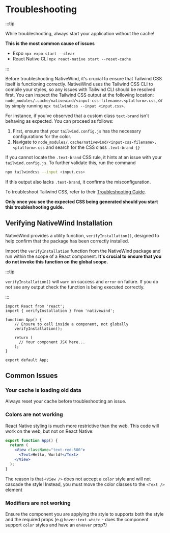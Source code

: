 # Troubleshooting

:::tip

While troubleshooting, always start your application without the cache!

**This is the most common cause of issues**

- Expo `npx expo start --clear`
- React Native CLI `npx react-native start --reset-cache`

:::

Before troubleshooting NativeWind, it's crucial to ensure that Tailwind CSS itself is functioning correctly. NativeWind uses the Tailwind CSS CLI to compile your styles, so any issues with Tailwind CLI should be resolved first. You can inspect the Tailwind CSS output at the following location: `node_modules/.cache/nativewind/<input-css-filename>.<platform>.css`, or by simply running `npx tailwindcss --input <input.css>`.

For instance, if you've observed that a custom class `text-brand` isn't behaving as expected. You can proceed as follows:

1. First, ensure that your `tailwind.config.js` has the necessary configurations for the color.
2. Navigate to `node_modules/.cache/nativewind/<input-css-filename>.<platform>.css` and search for the CSS class `.text-brand {}`

If you cannot locate the `.text-brand` CSS rule, it hints at an issue with your `tailwind.config.js`. To further validate this, run the command

```bash
npx tailwindcss --input <input.css>
```

If this output also lacks `.text-brand`, it confirms the misconfiguration.

To troubleshoot Tailwind CSS, refer to their [Troubleshooting Guide](https://tailwindcss.com/docs/content-configuration#troubleshooting).

**Only once you see the expected CSS being generated should you start this troubleshooting guide.**

## Verifying NativeWind Installation

NativeWind provides a utility function, `verifyInstallation()`, designed to help confirm that the package has been correctly installed.

Import the `verifyInstallation` function from the NativeWind package and run within the scope of a React component. **It's crucial to ensure that you do not invoke this function on the global scope.**

:::tip

`verifyInstallation()` will `warn` on success and `error` on failure. If you do not see any output check the function is being executed correctly.

:::

```tsx
import React from 'react';
import { verifyInstallation } from 'nativewind';

function App() {
    // Ensure to call inside a component, not globally
    verifyInstallation();

    return (
      // Your component JSX here...
    );
}

export default App;
```

## Common Issues

### Your cache is loading old data

Always reset your cache before troubleshooting an issue.

### Colors are not working

React Native styling is much more restrictive than the web. This code will work on the web, but not on React Native:

```jsx title=App.tsx
export function App() {
  return (
    <View className="text-red-500">
      <Text>Hello, World!</Text>
    </View>
  );
}
```

The reason is that `<View />` does not accept a `color` style and will not cascade the style! Instead, you must move the color classes to the `<Text />` element

### Modifiers are not working

Ensure the component you are applying the style to supports both the style and the required props (e.g `hover:text-white` - does the component support `color` styles and have an `onHover` prop?)

